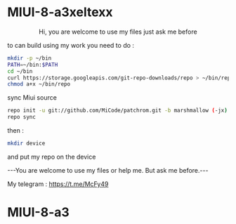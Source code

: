 # MIUI-8-a3xeltexx


<p align="center">
Hi, you are welcome to use my files just ask me before 
<p>

to can build using my work you need to do :

```bash
mkdir -p ~/bin
PATH=~/bin:$PATH
cd ~/bin
curl https://storage.googleapis.com/git-repo-downloads/repo > ~/bin/repo
chmod a+x ~/bin/repo
```

sync Miui source 

```bash 
repo init -u git://github.com/MiCode/patchrom.git -b marshmallow (-jx)
repo sync
```

then :

```bash 
mkdir device
```

and put my repo on the device
 
---You are welcome to use my files or help me. But ask me before.---

My telegram : https://t.me/McFy49

# MIUI-8-a3
